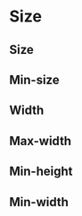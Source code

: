 <script setup>
import TokensTable from '../../src/components/tokens/TokensTable.vue';
import tokens from '@wikimedia/codex-tokens/dist/index.json';
</script>

# Size

## Size

<TokensTable
	:tokens="tokens.size"
	token-demo="SizeDemo"
/>

## Min-size

<TokensTable
	:tokens="tokens['min-size']"
	token-demo="SizeDemo"
/>

## Width

<TokensTable
	:tokens="tokens.width"
	token-demo="SizeDemo"
	css-property="width"
/>

## Max-width

<TokensTable
	:tokens="tokens['max-width']"
	token-demo="SizeDemo"
	css-property="width"
/>

## Min-height

<TokensTable
	:tokens="tokens['min-height']"
	token-demo="SizeDemo"
	css-property="height"
/>

## Min-width

<TokensTable
	:tokens="tokens['min-width']"
	token-demo="SizeDemo"
	css-property="width"
/>
